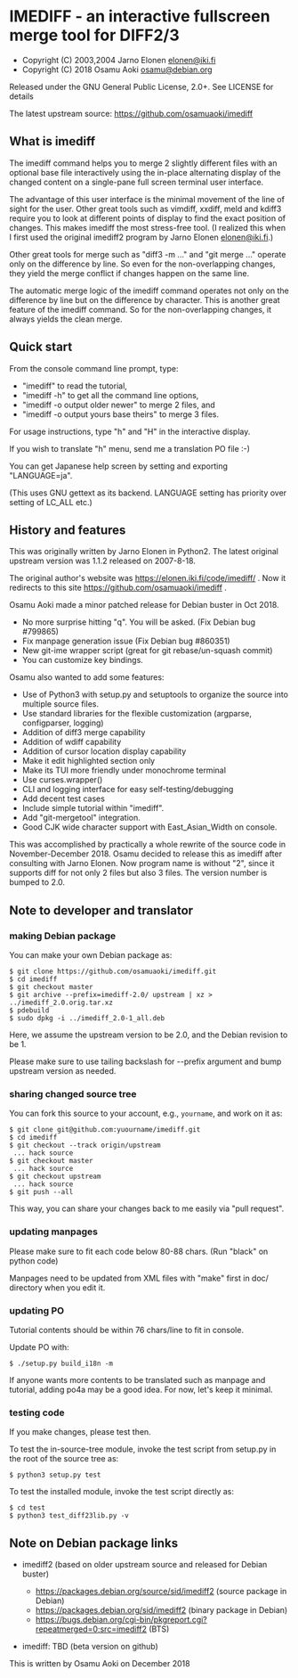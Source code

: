 # IMEDIFF - an interactive fullscreen merge tool for DIFF2/3

 * Copyright (C) 2003,2004 Jarno Elonen <elonen@iki.fi>
 * Copyright (C) 2018 Osamu Aoki <osamu@debian.org>

Released under the GNU General Public License, 2.0+.
See LICENSE for details

The latest upstream source: https://github.com/osamuaoki/imediff

## What is imediff

The imediff command helps you to merge 2 slightly different files with an
optional base file interactively using the in-place alternating display of
the changed content on a single-pane full screen terminal user interface.

The advantage of this user interface is the minimal movement of the line of
sight for the user.  Other great tools such as vimdiff, xxdiff, meld and
kdiff3 require you to look at different points of display to find the exact
position of changes.  This makes imediff the most stress-free tool.  (I
realized this when I first used the original imediff2 program by Jarno
Elonen <elonen@iki.fi>.)

Other great tools for merge such as "diff3 -m ..." and "git merge ..."
operate only on the difference by line.  So even for the non-overlapping
changes, they yield the merge conflict if changes happen on the same line.

The automatic merge logic of the imediff command operates not only on the
difference by line but on the difference by character.  This is another
great feature of the imediff command. So for the non-overlapping changes, it
always yields the clean merge.

## Quick start

From the console command line prompt, type:
 * "imediff" to read the tutorial,
 * "imediff -h" to get all the command line options,
 * "imediff -o output older newer" to merge 2 files, and
 * "imediff -o output yours base theirs" to merge 3 files.

For usage instructions, type "h" and "H" in the interactive display.

If you wish to translate "h" menu, send me a translation PO file :-)

You can get Japanese help screen by setting and exporting "LANGUAGE=ja".

(This uses GNU gettext as its backend.  LANGUAGE setting has priority
over setting of LC_ALL etc.)

## History and features

This was originally written by Jarno Elonen in Python2. The latest original
upstream version was 1.1.2 released on 2007-8-18.

The original author's website was https://elonen.iki.fi/code/imediff/ .
Now it redirects to this site https://github.com/osamuaoki/imediff .

Osamu Aoki made a minor patched release for Debian buster in Oct 2018.

 * No more surprise hitting "q".  You will be asked. (Fix Debian bug #799865)
 * Fix manpage generation issue (Fix Debian bug #860351)
 * New git-ime wrapper script (great for git rebase/un-squash commit)
 * You can customize key bindings.

Osamu also wanted to add some features:

 * Use of Python3 with setup.py and setuptools to organize the source into
   multiple source files.
 * Use standard libraries for the flexible customization
   (argparse, configparser, logging)
 * Addition of diff3 merge capability
 * Addition of wdiff capability
 * Addition of cursor location display capability
 * Make it edit highlighted section only
 * Make its TUI more friendly under monochrome terminal
 * Use curses.wrapper()
 * CLI and logging interface for easy self-testing/debugging
 * Add decent test cases
 * Include simple tutorial within "imediff".
 * Add "git-mergetool" integration.
 * Good CJK wide character support with East_Asian_Width on console.

This was accomplished by practically a whole rewrite of the source code in
November-December 2018.  Osamu decided to release this as imediff after
consulting with Jarno Elonen. Now program name is without "2", since it
supports diff for not only 2 files but also 3 files.  The version number is
bumped to 2.0.

## Note to developer and translator

### making Debian package

You can make your own Debian package as:

    $ git clone https://github.com/osamuaoki/imediff.git
    $ cd imediff
    $ git checkout master
    $ git archive --prefix=imediff-2.0/ upstream | xz > ../imediff_2.0.orig.tar.xz
    $ pdebuild
    $ sudo dpkg -i ../imediff_2.0-1_all.deb

Here, we assume the upstream version to be 2.0, and the Debian revision to be
1.

Please make sure to use tailing backslash for --prefix argument and bump
upstream version as needed.

### sharing changed source tree

You can fork this source to your account, e.g., `yourname`, and work on it as:

    $ git clone git@github.com:yuourname/imediff.git
    $ cd imediff
    $ git checkout --track origin/upstream
     ... hack source
    $ git checkout master
     ... hack source
    $ git checkout upstream
     ... hack source
    $ git push --all

This way, you can share your changes back to me easily via "pull request".

### updating manpages

Please make sure to fit each code below 80-88 chars. (Run "black" on python
code)

Manpages need to be updated from XML files with "make" first in doc/ directory
when you edit it.

### updating PO

Tutorial contents should be within 76 chars/line to fit in console.

Update PO with:

    $ ./setup.py build_i18n -m

If anyone wants more contents to be translated such as manpage and tutorial,
adding po4a may be a good idea.  For now, let's keep it minimal.

### testing code

If you make changes, please test then.

To test the in-source-tree module, invoke the test script from setup.py in the
root of the source tree as:

    $ python3 setup.py test

To test the installed module, invoke the test script directly as:

    $ cd test
    $ python3 test_diff23lib.py -v

## Note on Debian package links

* imediff2 (based on older upstream source and released for Debian buster)
  * https://packages.debian.org/source/sid/imediff2 (source package in Debian)
  * https://packages.debian.org/sid/imediff2 (binary package in Debian)
  * https://bugs.debian.org/cgi-bin/pkgreport.cgi?repeatmerged=0;src=imediff2 (BTS)

* imediff: TBD (beta version on github)

This is written by Osamu Aoki on December 2018


